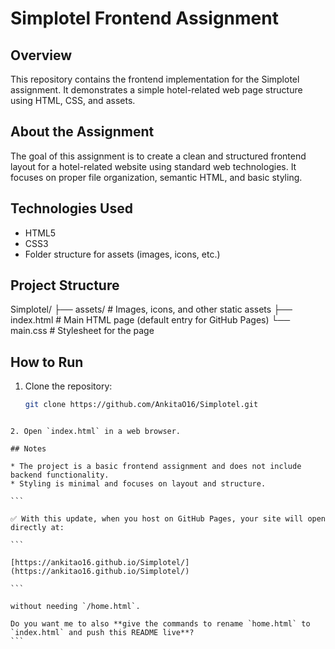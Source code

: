 # Simplotel Frontend Assignment

## Overview
This repository contains the frontend implementation for the Simplotel assignment. It demonstrates a simple hotel-related web page structure using HTML, CSS, and assets.

## About the Assignment
The goal of this assignment is to create a clean and structured frontend layout for a hotel-related website using standard web technologies. It focuses on proper file organization, semantic HTML, and basic styling.

## Technologies Used
- HTML5
- CSS3
- Folder structure for assets (images, icons, etc.)

## Project Structure

Simplotel/
├── assets/       # Images, icons, and other static assets
├── index.html    # Main HTML page (default entry for GitHub Pages)
└── main.css      # Stylesheet for the page

## How to Run
1. Clone the repository:
   ```bash
   git clone https://github.com/AnkitaO16/Simplotel.git
````

2. Open `index.html` in a web browser.

## Notes

* The project is a basic frontend assignment and does not include backend functionality.
* Styling is minimal and focuses on layout and structure.

```

✅ With this update, when you host on GitHub Pages, your site will open directly at:

```

[https://ankitao16.github.io/Simplotel/](https://ankitao16.github.io/Simplotel/)

```

without needing `/home.html`.  

Do you want me to also **give the commands to rename `home.html` to `index.html` and push this README live**?
```
